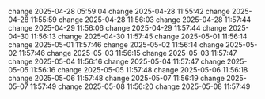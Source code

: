 
change 2025-04-28 05:59:04
change 2025-04-28 11:55:42
change 2025-04-28 11:55:59
change 2025-04-28 11:56:03
change 2025-04-28 11:57:44
change 2025-04-29 11:56:06
change 2025-04-29 11:57:44
change 2025-04-30 11:56:13
change 2025-04-30 11:57:45
change 2025-05-01 11:56:14
change 2025-05-01 11:57:46
change 2025-05-02 11:56:14
change 2025-05-02 11:57:46
change 2025-05-03 11:56:15
change 2025-05-03 11:57:47
change 2025-05-04 11:56:16
change 2025-05-04 11:57:47
change 2025-05-05 11:56:16
change 2025-05-05 11:57:48
change 2025-05-06 11:56:18
change 2025-05-06 11:57:48
change 2025-05-07 11:56:19
change 2025-05-07 11:57:49
change 2025-05-08 11:56:20
change 2025-05-08 11:57:49
